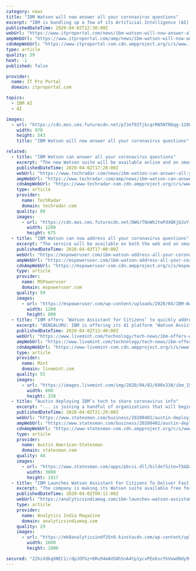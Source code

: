 ```yaml
---
category: news
title: "IBM Watson will now answer all your coronavirus questions"
excerpt: "IBM is bundling up a few of its Artificial Intelligence (AI) services and offering them to governments, healthcare firms and other companies struggling to handle the large influx of coronavirus-related phone calls. According to ZDNet, IBM is combining Watson Assistant (a question-answering computer system), the company’s Natural Language ..."
publishedDateTime: 2020-04-02T12:30:00Z
webUrl: "https://www.itproportal.com/news/ibm-watson-will-now-answer-all-your-coronavirus-questions/"
ampWebUrl: "https://www.itproportal.com/amp/news/ibm-watson-will-now-answer-all-your-coronavirus-questions/"
cdnAmpWebUrl: "https://www-itproportal-com.cdn.ampproject.org/c/s/www.itproportal.com/amp/news/ibm-watson-will-now-answer-all-your-coronavirus-questions/"
type: article
quality: 59
heat: -1
published: false

provider:
  name: IT Pro Portal
  domain: itproportal.com

topics:
  - IBM AI
  - AI

images:
  - url: "https://cdn.mos.cms.futurecdn.net/p7JeT9ZfjkcqrRN5NTR6qg-1200-80.jpeg"
    width: 970
    height: 543
    title: "IBM Watson will now answer all your coronavirus questions"

related:
  - title: "IBM Watson can answer all your coronavirus questions"
    excerpt: "The new Watson suite will be available online and on smartphones and will be free for at least 90 days. According to IBM, wait times for coronavirus-related questions are exceeding two hours, so the company believes that using AI via Watson may be able to help speed up response times. In a press release, general manager of IBM data and AI ..."
    publishedDateTime: 2020-04-02T17:28:00Z
    webUrl: "https://www.techradar.com/news/ibm-watson-can-answer-all-your-coronavirus-questions"
    ampWebUrl: "https://www.techradar.com/amp/news/ibm-watson-can-answer-all-your-coronavirus-questions"
    cdnAmpWebUrl: "https://www-techradar-com.cdn.ampproject.org/c/s/www.techradar.com/amp/news/ibm-watson-can-answer-all-your-coronavirus-questions"
    type: article
    provider:
      name: TechRadar
      domain: techradar.com
    quality: 89
    images:
      - url: "https://cdn.mos.cms.futurecdn.net/DWGrTNnWhJtePd4QKjQJoY-1200-80.jpg"
        width: 1200
        height: 675
  - title: "IBM Watson can now address all your coronavirus questions"
    excerpt: "The service will be available on both the web and on smartphones and will use IBM Research’s natural language processing technology with Watson Discovery. While helping government agencies and healthcare institutions use AI to get critical information out to their citizens remains a high priority right now, the current environment has made it ..."
    publishedDateTime: 2020-04-03T17:00:00Z
    webUrl: "https://mspoweruser.com/ibm-watson-address-all-your-coronavirus-questions/"
    ampWebUrl: "https://mspoweruser.com/ibm-watson-address-all-your-coronavirus-questions/amp/"
    cdnAmpWebUrl: "https://mspoweruser-com.cdn.ampproject.org/c/s/mspoweruser.com/ibm-watson-address-all-your-coronavirus-questions/amp/"
    type: article
    provider:
      name: MSPoweruser
      domain: mspoweruser.com
    quality: 59
    images:
      - url: "https://mspoweruser.com/wp-content/uploads/2020/04/IBM-Watson.png"
        width: 1200
        height: 800
  - title: "IBM offers ‘Watson Assistant for Citizens’ to quickly address covid-19 queries"
    excerpt: "BENGALURU: IBM is offering its AI platform ‘Watson Assistant for Citizens’ free of cost for at least 90 days, which will provide reliable information on covid-19 related queries, it said Thursday. With a flood of information requests from citizens, waiting time in many areas to receive answers can exceed two hours, the company said."
    publishedDateTime: 2020-04-02T13:40:00Z
    webUrl: "https://www.livemint.com/technology/tech-news/ibm-offers-watson-assistant-for-citizens-to-quickly-address-covid-19-queries-11585834443162.html"
    ampWebUrl: "https://www.livemint.com/technology/tech-news/ibm-offers-watson-assistant-for-citizens-to-quickly-address-covid-19-queries/amp-11585834443162.html"
    cdnAmpWebUrl: "https://www-livemint-com.cdn.ampproject.org/c/s/www.livemint.com/technology/tech-news/ibm-offers-watson-assistant-for-citizens-to-quickly-address-covid-19-queries/amp-11585834443162.html"
    type: article
    provider:
      name: Mint
      domain: livemint.com
    quality: 55
    images:
      - url: "https://images.livemint.com/img/2020/04/02/600x338/ibm_1559620540561_1585834565577.jpg"
        width: 600
        height: 338
  - title: "Austin deploying IBM’s tech to share coronavirus info"
    excerpt: "... is joining a handful of organizations that will begin using IBM's artificial intelligence-enabled virtual assistant service to provide information on the coronavirus pandemic. IBM says Austin will be one of 10 organizations using the company’s new service, Watson Assistant for Citizens, to help communicate information about COVID-19."
    publishedDateTime: 2020-04-02T21:29:00Z
    webUrl: "https://www.statesman.com/business/20200402/austin-deploying-ibms-tech-to-share-coronavirus-info"
    ampWebUrl: "https://www.statesman.com/business/20200402/austin-deploying-ibms-tech-to-share-coronavirus-info?template=ampart"
    cdnAmpWebUrl: "https://www-statesman-com.cdn.ampproject.org/c/s/www.statesman.com/business/20200402/austin-deploying-ibms-tech-to-share-coronavirus-info?template=ampart"
    type: article
    provider:
      name: Austin American-Statesman
      domain: statesman.com
    quality: 44
    images:
      - url: "https://www.statesman.com/apps/pbcsi.dll/bilde?Site=TX&Date=20200402&Category=BUSINESS&ArtNo=200409737&Ref=AR"
        width: 3000
        height: 1917
  - title: "IBM Launches Watson Assistant For Citizens To Deliver Fast & Accurate COVID-19 Information"
    excerpt: "The company is making its Watson suite available free for citizens for at least 90 days and is available via online and phone formats. According to IBM spokesperson, the lag between COVID-19 related queries and its response time is exceeding more than two hours. With the use of artificial intelligence-based technologies via Watson, IBM may be ..."
    publishedDateTime: 2020-04-02T09:11:00Z
    webUrl: "https://analyticsindiamag.com/ibm-launches-watson-assistant-for-citizens-to-deliver-fast-accurate-covid-19-information/"
    type: article
    provider:
      name: Analytics India Magazine
      domain: analyticsindiamag.com
    quality: 29
    images:
      - url: "https://mk0analyticsindf35n9.kinstacdn.com/wp-content/uploads/2020/04/IBM-Launches-Watson-Assistant-For-Citizens-To-Deliver-Fast-Accurate-COVID-19-Information.jpg"
        width: 1600
        height: 1000

secured: "22hiXdkqXNEC1//dpJOFGz+ORu94mAUSAhSnA4tp1ycvPEekscYkVowUNdy9+M6Wb2BI+Z2dW5gdU1SQGjhcjgGUdJTILSZKKBuw1jmygrrcqmeJ7xd0Ppik0jWioiZZMvkbEzn8GDE8K0uT8+m17WAwMVCGX7NqSTc0A+N2qzkIej1br6gbV85SWEgQIOXQNQJ3ayUnTyRQ7UM0OfmcjqIUPIbCFr5Mz2s7mAF8I42z3/KAhFvNPXG08axIEq3PPUgTEtllnlja7R4gGQAG6RQobQuQ+/fB0hteHdvzj2J7B+N8hY1rY84tmWMwwmQsob5L+9i6DVVlvNfiZg9x4h4t0DX6+lxi9HNxBc8yp7XzmPoRpR1Lv/TCBZVwulUvvKiUw5t0do9+ZTl1oEkRtaUy0d3zdEMBP5rlCn+bV1+qOe2zNHrOoIztkR9RSIIMM8VQAw0hozohkB5+NDn3JcmPWdbCo4goGeT611uNQ2s=;Es+omk66tNAf8Zbwq5fN6g=="
---
```


